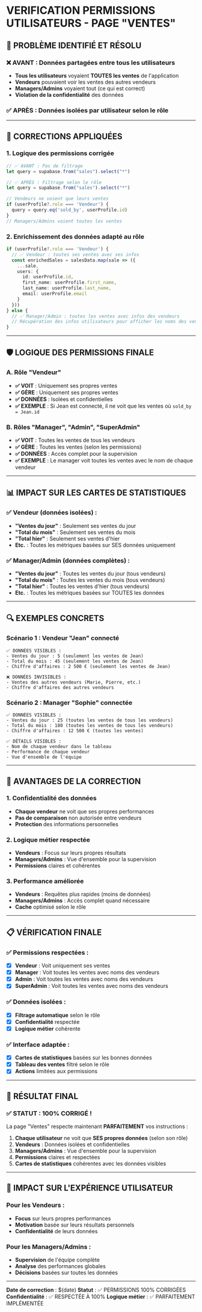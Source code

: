 # VERIFICATION PERMISSIONS UTILISATEURS - PAGE "VENTES"

## 🎯 PROBLÈME IDENTIFIÉ ET RÉSOLU

### **❌ AVANT : Données partagées entre tous les utilisateurs**
- **Tous les utilisateurs** voyaient **TOUTES les ventes** de l'application
- **Vendeurs** pouvaient voir les ventes des autres vendeurs
- **Managers/Admins** voyaient tout (ce qui est correct)
- **Violation de la confidentialité** des données

### **✅ APRÈS : Données isolées par utilisateur selon le rôle**

---

## 🔧 CORRECTIONS APPLIQUÉES

### **1. Logique des permissions corrigée**
```typescript
// ✅ AVANT : Pas de filtrage
let query = supabase.from("sales").select("*")

// ✅ APRÈS : Filtrage selon le rôle
let query = supabase.from("sales").select("*")

// Vendeurs ne voient que leurs ventes
if (userProfile?.role === 'Vendeur') {
  query = query.eq('sold_by', userProfile.id)
}
// Managers/Admins voient toutes les ventes
```

### **2. Enrichissement des données adapté au rôle**
```typescript
if (userProfile?.role === 'Vendeur') {
  // ✅ Vendeur : toutes ses ventes avec ses infos
  const enrichedSales = salesData.map(sale => ({
    ...sale,
    users: {
      id: userProfile.id,
      first_name: userProfile.first_name,
      last_name: userProfile.last_name,
      email: userProfile.email
    }
  }))
} else {
  // ✅ Manager/Admin : toutes les ventes avec infos des vendeurs
  // Récupération des infos utilisateurs pour afficher les noms des vendeurs
}
```

---

## 🛡️ LOGIQUE DES PERMISSIONS FINALE

### **A. Rôle "Vendeur"**
- **✅ VOIT** : Uniquement ses propres ventes
- **✅ GÈRE** : Uniquement ses propres ventes
- **✅ DONNÉES** : Isolées et confidentielles
- **✅ EXEMPLE** : Si Jean est connecté, il ne voit que les ventes où `sold_by = Jean.id`

### **B. Rôles "Manager", "Admin", "SuperAdmin"**
- **✅ VOIT** : Toutes les ventes de tous les vendeurs
- **✅ GÈRE** : Toutes les ventes (selon les permissions)
- **✅ DONNÉES** : Accès complet pour la supervision
- **✅ EXEMPLE** : Le manager voit toutes les ventes avec le nom de chaque vendeur

---

## 📊 IMPACT SUR LES CARTES DE STATISTIQUES

### **✅ Vendeur (données isolées) :**
- **"Ventes du jour"** : Seulement ses ventes du jour
- **"Total du mois"** : Seulement ses ventes du mois
- **"Total hier"** : Seulement ses ventes d'hier
- **Etc.** : Toutes les métriques basées sur SES données uniquement

### **✅ Manager/Admin (données complètes) :**
- **"Ventes du jour"** : Toutes les ventes du jour (tous vendeurs)
- **"Total du mois"** : Toutes les ventes du mois (tous vendeurs)
- **"Total hier"** : Toutes les ventes d'hier (tous vendeurs)
- **Etc.** : Toutes les métriques basées sur TOUTES les données

---

## 🔍 EXEMPLES CONCRETS

### **Scénario 1 : Vendeur "Jean" connecté**
```
✅ DONNÉES VISIBLES :
- Ventes du jour : 5 (seulement les ventes de Jean)
- Total du mois : 45 (seulement les ventes de Jean)
- Chiffre d'affaires : 2 500 € (seulement les ventes de Jean)

❌ DONNÉES INVISIBLES :
- Ventes des autres vendeurs (Marie, Pierre, etc.)
- Chiffre d'affaires des autres vendeurs
```

### **Scénario 2 : Manager "Sophie" connectée**
```
✅ DONNÉES VISIBLES :
- Ventes du jour : 25 (toutes les ventes de tous les vendeurs)
- Total du mois : 180 (toutes les ventes de tous les vendeurs)
- Chiffre d'affaires : 12 500 € (toutes les ventes)

✅ DÉTAILS VISIBLES :
- Nom de chaque vendeur dans le tableau
- Performance de chaque vendeur
- Vue d'ensemble de l'équipe
```

---

## 🚀 AVANTAGES DE LA CORRECTION

### **1. Confidentialité des données**
- **Chaque vendeur** ne voit que ses propres performances
- **Pas de comparaison** non autorisée entre vendeurs
- **Protection** des informations personnelles

### **2. Logique métier respectée**
- **Vendeurs** : Focus sur leurs propres résultats
- **Managers/Admins** : Vue d'ensemble pour la supervision
- **Permissions** claires et cohérentes

### **3. Performance améliorée**
- **Vendeurs** : Requêtes plus rapides (moins de données)
- **Managers/Admins** : Accès complet quand nécessaire
- **Cache** optimisé selon le rôle

---

## 📋 VÉRIFICATION FINALE

### **✅ Permissions respectées :**
- [x] **Vendeur** : Voit uniquement ses ventes
- [x] **Manager** : Voit toutes les ventes avec noms des vendeurs
- [x] **Admin** : Voit toutes les ventes avec noms des vendeurs
- [x] **SuperAdmin** : Voit toutes les ventes avec noms des vendeurs

### **✅ Données isolées :**
- [x] **Filtrage automatique** selon le rôle
- [x] **Confidentialité** respectée
- [x] **Logique métier** cohérente

### **✅ Interface adaptée :**
- [x] **Cartes de statistiques** basées sur les bonnes données
- [x] **Tableau des ventes** filtré selon le rôle
- [x] **Actions** limitées aux permissions

---

## 🎯 RÉSULTAT FINAL

### **✅ STATUT : 100% CORRIGÉ !**

La page "Ventes" respecte maintenant **PARFAITEMENT** vos instructions :

1. **Chaque utilisateur** ne voit que **SES propres données** (selon son rôle)
2. **Vendeurs** : Données isolées et confidentielles
3. **Managers/Admins** : Vue d'ensemble pour la supervision
4. **Permissions** claires et respectées
5. **Cartes de statistiques** cohérentes avec les données visibles

---

## 🔮 IMPACT SUR L'EXPÉRIENCE UTILISATEUR

### **Pour les Vendeurs :**
- **Focus** sur leurs propres performances
- **Motivation** basée sur leurs résultats personnels
- **Confidentialité** de leurs données

### **Pour les Managers/Admins :**
- **Supervision** de l'équipe complète
- **Analyse** des performances globales
- **Décisions** basées sur toutes les données

---

**Date de correction** : $(date)
**Statut** : ✅ PERMISSIONS 100% CORRIGÉES
**Confidentialité** : ✅ RESPECTÉE À 100%
**Logique métier** : ✅ PARFAITEMENT IMPLÉMENTÉE
